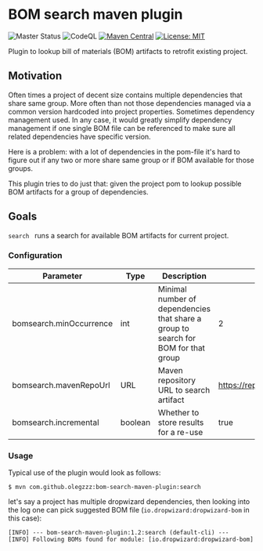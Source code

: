 # BOM search maven plugin

![Master Status](https://github.com/olegzzz/bom-search-maven-plugin/workflows/maven-ci/badge.svg)
![CodeQL](https://github.com/olegzzz/bom-search-maven-plugin/workflows/CodeQL/badge.svg)
[![Maven Central](https://img.shields.io/maven-central/v/com.github.olegzzz/bom-search-maven-plugin)](https://maven-badges.herokuapp.com/maven-central/com.github.olegzzz/bom-search-maven-plugin)
[![License: MIT](https://img.shields.io/badge/License-MIT-yellow.svg)](https://opensource.org/licenses/MIT)


Plugin to lookup bill of materials (BOM) artifacts to retrofit existing project.

## Motivation

Often times a project of decent size contains multiple dependencies that share same group. More often than not those 
dependencies managed via a common version hardcoded into project properties. Sometimes dependency management used. 
In any case, it would greatly simplify dependency management if one single BOM file can be referenced to make sure all 
related dependencies have specific version. 

Here is a problem: with a lot of dependencies in the pom-file it's hard to figure out if any two or more share same 
group or if BOM available for those groups. 

This plugin tries to do just that: given the project pom to lookup possible BOM artifacts for a group of dependencies.

## Goals

`search ` runs a search for available BOM artifacts for current project.

### Configuration

Parameter | Type | Description | Default
----------|------|---------|------------
bomsearch.minOccurrence | int | Minimal number of dependencies that share a group to search for BOM for that group | 2
bomsearch.mavenRepoUrl | URL | Maven repository URL to search artifact | https://repo.maven.apache.org/maven2
bomsearch.incremental | boolean | Whether to store results for a re-use | true

### Usage

Typical use of the plugin would look as follows:
```
$ mvn com.github.olegzzz:bom-search-maven-plugin:search
```
let's say a project has multiple dropwizard dependencies, then looking into the log one can pick suggested BOM file (`io.dropwizard:dropwizard-bom` in this case):
```
[INFO] --- bom-search-maven-plugin:1.2:search (default-cli) ---
[INFO] Following BOMs found for module: [io.dropwizard:dropwizard-bom]
```

